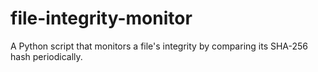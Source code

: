# file-integrity-monitor
A Python script that monitors a file's integrity by comparing its SHA-256 hash periodically.
